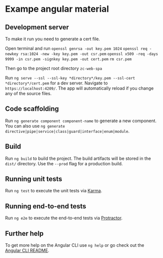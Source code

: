 # Exampe angular material 

## Development server
To make it run you need to generate a cert file.

Open terminal and run
`openssl genrsa -out key.pem 1024`
`openssl req -newkey rsa:1024 -new -key key.pem -out csr.pem`
`openssl x509 -req -days 9999 -in csr.pem -signkey key.pem -out cert.pem`
`rm csr.pem`

Then go to the project root directory `zc-web-spa`

Run `ng serve --ssl --ssl-key *directory*/key.pem --ssl-cert *directory*/cert.pem` for a dev server. Navigate to `https://localhost:4209/`. The app will automatically reload if you change any of the source files.

## Code scaffolding

Run `ng generate component component-name` to generate a new component. You can also use `ng generate directive|pipe|service|class|guard|interface|enum|module`.

## Build

Run `ng build` to build the project. The build artifacts will be stored in the `dist/` directory. Use the `--prod` flag for a production build.

## Running unit tests

Run `ng test` to execute the unit tests via [Karma](https://karma-runner.github.io).

## Running end-to-end tests

Run `ng e2e` to execute the end-to-end tests via [Protractor](http://www.protractortest.org/).

## Further help

To get more help on the Angular CLI use `ng help` or go check out the [Angular CLI README](https://github.com/angular/angular-cli/blob/master/README.md).
